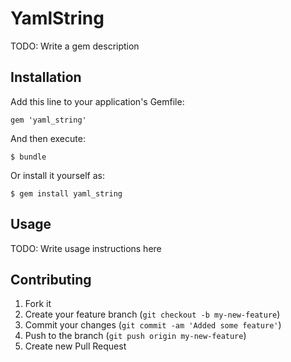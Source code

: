 # YamlString

TODO: Write a gem description

## Installation

Add this line to your application's Gemfile:

    gem 'yaml_string'

And then execute:

    $ bundle

Or install it yourself as:

    $ gem install yaml_string

## Usage

TODO: Write usage instructions here

## Contributing

1. Fork it
2. Create your feature branch (`git checkout -b my-new-feature`)
3. Commit your changes (`git commit -am 'Added some feature'`)
4. Push to the branch (`git push origin my-new-feature`)
5. Create new Pull Request
